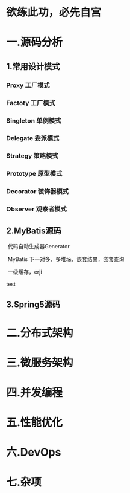 #               欲练此功，必先自宫

# 一.源码分析

## 1.常用设计模式

###        Proxy 工厂模式

###        Factoty  工厂模式

###        Singleton 单例模式

###        Delegate  委派模式

###        Strategy  策略模式

###        Prototype 原型模式

###        Decorator 装饰器模式

###        Observer 观察者模式



## 2.MyBatis源码

​       代码自动生成器Generator

​       MyBatis 下一对多，多堆垛，嵌套结果，嵌套查询

​       一级缓存，erji

[z只是]: C:\Users\admin\Desktop\知识整理\模式.md

test

## 3.Spring5源码





# 二.分布式架构





# 三.微服务架构



# 四.并发编程



# 五.性能优化





# 六.DevOps



# 七.杂项